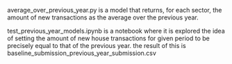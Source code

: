 average_over_previous_year.py is a model that returns, for each sector, the amount of new transactions as the average over the previous year.

test_previous_year_models.ipynb is a notebook where it is explored the idea of setting the amount of new house transactions for given period to be precisely equal to that of the previous year. the result of this is baseline_submission_previous_year_submission.csv